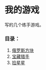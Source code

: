 我的游戏
=============

写的几个练手游戏。

### 目录：
1. [俄罗斯方块](https://iscript.github.io/game/tetris)
2. [宝藏猎手](https://iscript.github.io/game/treasureHunter)
2. [捡星星](https://iscript.github.io/game/phaser-first)




